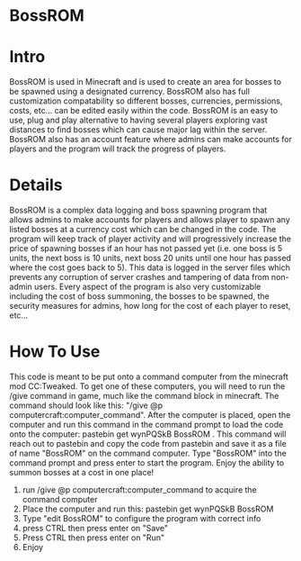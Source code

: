 # BossROM


# Intro

BossROM is used in Minecraft and is used to create an area for bosses to be spawned using a designated currency. BossROM also has full customization compatability so different bosses, currencies, permissions, costs, etc... can be edited easily within the code. BossROM is an easy to use, plug and play alternative to having several players exploring vast distances to find bosses which can cause major lag within the server. BossROM also has an account feature where admins can make accounts for players and the program will track the progress of players.


# Details

BossROM is a complex data logging and boss spawning program that allows admins to make accounts for players and allows player to spawn any listed bosses at a currency cost which can be changed in the code. The program will keep track of player activity and will progressively increase the price of spawning bosses if an hour has not passed yet (i.e. one boss is 5 units, the next boss is 10 units, next boss 20 units until one hour has passed where the cost goes back to 5). This data is logged in the server files which prevents any corruption of server crashes and tampering of data from non-admin users. Every aspect of the program is also very customizable including the cost of boss summoning, the bosses to be spawned, the security measures for admins, how long for the cost of each player to reset, etc... 

# How To Use
This code is meant to be put onto a command computer from the minecraft mod CC:Tweaked. To get one of these computers, you will need to run the /give command in game, much like the command block in minecraft. The command should look like this: "/give @p computercraft:computer_command". After the computer is placed, open the computer and run this command in the command prompt to load the code onto the computer: pastebin get wynPQSkB BossROM . This command will reach out to pastebin and copy the code from pastebin and save it as a file of name "BossROM" on the command computer. Type "BossROM" into the command prompt and press enter to start the program. Enjoy the ability to summon bosses at a cost in one place! 

1. run /give @p computercraft:computer_command to acquire the command computer
2. Place the computer and run this: pastebin get wynPQSkB BossROM
3. Type "edit BossROM" to configure the program with correct info
4. press CTRL then press enter on "Save" 
5. Press CTRL then press enter on "Run" 
6. Enjoy
